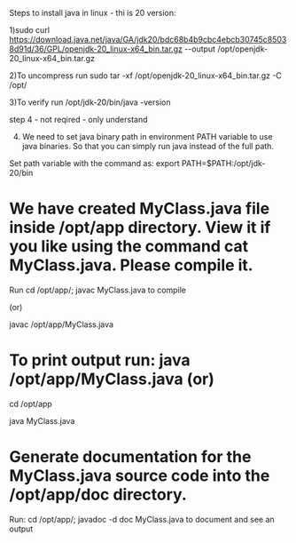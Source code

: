 Steps to install java in linux - thi is 20 version:

1)sudo curl https://download.java.net/java/GA/jdk20/bdc68b4b9cbc4ebcb30745c85038d91d/36/GPL/openjdk-20_linux-x64_bin.tar.gz --output /opt/openjdk-20_linux-x64_bin.tar.gz

2)To uncompress run sudo tar -xf /opt/openjdk-20_linux-x64_bin.tar.gz -C /opt/

3)To verify run /opt/jdk-20/bin/java -version 

step 4 - not reqired - only understand 

4) We need to set java binary path in environment PATH variable to use java binaries. So that you can simply run java instead of the full path.

Set path variable with the command as: export PATH=$PATH:/opt/jdk-20/bin

# We have created MyClass.java file inside /opt/app directory. View it if you like using the command cat MyClass.java. Please compile it.

Run cd /opt/app/; javac MyClass.java to compile 

(or)

javac /opt/app/MyClass.java

# To print output run: java /opt/app/MyClass.java (or)

cd /opt/app

java MyClass.java

# Generate documentation for the MyClass.java source code into the /opt/app/doc directory.

Run: cd /opt/app/; javadoc -d doc MyClass.java to document and see an output
